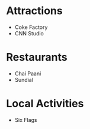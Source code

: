 # Attractions
- Coke Factory
- CNN Studio

# Restaurants
- Chai Paani
- Sundial

# Local Activities
- Six Flags
